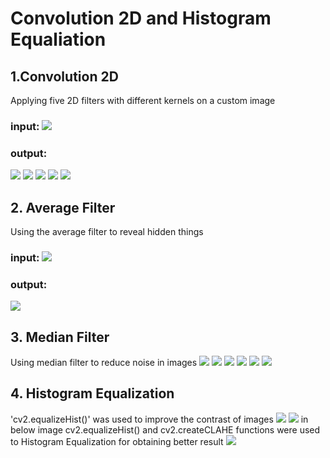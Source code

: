# Convolution 2D and Histogram Equaliation
## 1.Convolution 2D
Applying five 2D filters with different kernels on a custom image
### input: ![](input/photo_2024-03-04_15-59-54.jpg)
### output:
![](output\result1.jpg)
![](output\result2.png)
![](output\result3.png)
![](output\result4.png)
![](output\result5.png)

## 2. Average Filter
Using the average filter to reveal hidden things
### input: ![](input\1.tif)
### output:
![](output\hidden_things.jpg)

## 3. Median Filter
Using median filter to reduce noise in images
![](output\xray.png)
![](output\board.png)
![](output\circle.png)
![](output\ballons.png)
![](output\face.png)
![](output\5.png)
## 4. Histogram Equalization
'cv2.equalizeHist()' was used to improve the contrast of images 
![](output\image1_eualized.jpg)
![](output\image2_eualized.jpg)
in below image cv2.equalizeHist() and cv2.createCLAHE functions were used to Histogram Equalization for obtaining better result
![](output\image3_clahe_eualized.jpg)

